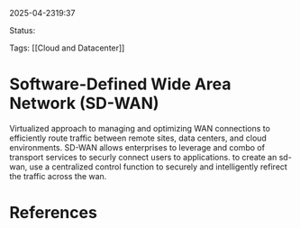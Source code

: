 
2025-04-2319:37

Status:

Tags: [[Cloud and Datacenter]]


# Software-Defined Wide Area Network (SD-WAN)

Virtualized approach to managing and optimizing WAN connections to efficiently route traffic between remote sites, data centers, and cloud environments. SD-WAN allows enterprises to leverage and combo of transport services to securly connect users to applications. to create an sd-wan, use a centralized control function to securely and intelligently refirect the traffic across the wan.







# References
